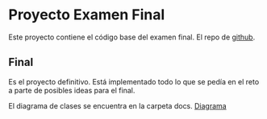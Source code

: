 # Proyecto Examen Final #
Este proyecto contiene el código base del examen final. El repo de [github](https://github.com/Jorgeog25/pyDieta.git).

## Final
Es el proyecto definitivo. Está implementado todo lo que se pedía en el reto a parte de posibles ideas para el final. 

El diagrama de clases se encuentra en la carpeta docs. [Diagrama](https://github.com/Jorgeog25/23-24-eda1/tree/examenFinal/entregas/oteroJorge/Final/docs)